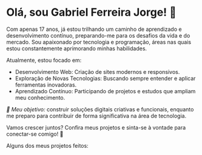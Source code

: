 <h1>Olá, sou Gabriel Ferreira Jorge! 👋</h1>
Com apenas 17 anos, já estou trilhando um caminho de aprendizado e desenvolvimento contínuo, preparando-me para os desafios da vida e do mercado. Sou apaixonado por tecnologia e programação, áreas nas quais estou constantemente aprimorando minhas habilidades.


Atualmente, estou focado em:
- Desenvolvimento Web: Criação de sites modernos e responsivos.
- Exploração de Novas Tecnologias: Buscando sempre entender e aplicar ferramentas inovadoras.
- Aprendizado Contínuo: Participando de projetos e estudos que ampliam meu conhecimento.
  
*🎯 Meu objetivo:* construir soluções digitais criativas e funcionais, enquanto me preparo para contribuir de forma significativa na área de tecnologia.

Vamos crescer juntos? Confira meus projetos e sinta-se à vontade para conectar-se comigo! 🚀

Alguns dos meus projetos feitos:
